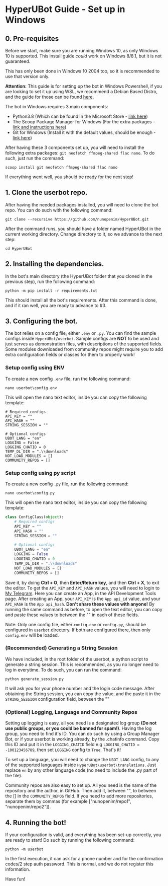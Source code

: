 # HyperUBot Guide - Set up in Windows
## 0. Pre-requisites

Before we start, make sure you are running Windows 10, as only Windows 10 is supported. This install guide *could* work on Windows 8/8.1, but it is not guaranteed. 

This has only been done in Windows 10 2004 too, so it is recommended to use that version only.

**Attention:** This guide is for setting up the bot in Windows Powershell, if you are looking to set it up using WSL, we recommend a Debian Based Distro, and the guide for those can be found [here](https://github.com/nunopenim/HyperUBot/blob/master/GUIDES/SETUP_DebianBasedLinux.md).

The bot in Windows requires 3 main components:
 - Python3.8 (Which can be found in the Microsoft Store - [link here](https://www.microsoft.com/en-us/p/python-38/9mssztt1n39l))
 - The Scoop Package Manager for Windows (For the extra packages - [link and instructions here](https://scoop.sh/))
 - Git for Windows (Install it with the default values, should be enough - [link here](https://git-scm.com/))

After having these 3 components set up, you will need to install the following extra packages: ``git neofetch ffmpeg-shared flac nano``. To do such, just run the command:

``scoop install git neofetch ffmpeg-shared flac nano``

If everything went well, you should be ready for the next step!

## 1. Clone the userbot repo.

After having the needed packages installed, you will need to clone the bot repo. You can do such with the following command:

`git clone --recursive https://github.com/nunopenim/HyperUBot.git`

After the command runs, you should have a folder named HyperUBot in the current working directory.
Change directory to it, so we advance to the next step:

`cd HyperUBot`

## 2. Installing the dependencies.

In the bot's main directory (the HyperUBot folder that you cloned in the previous step), run the following command:

`python -m pip install -r requirements.txt`

This should install all the bot's requirements. After this command is done, and if it ran well, you are ready to advance to #3.

## 3. Configuring the bot.

The bot relies on a config file, either `.env` or `.py`. You can find the sample configs inside `HyperUBot/userbot`.
Sample configs are **NOT** to be used and just serves as demonstration files, with descriptions of the supported fields.
Some modules downloaded from community repos might require you to add extra configuration fields or classes for them to properly work!

### Setup config using ENV
To create a new config `.env` file, run the following command:

`nano userbot\config.env`

This will open the nano text editor, inside you can copy the following template:

```
# Required configs
API_KEY = ""
API_HASH = ""
STRING_SESSION = ""

# Optional configs
UBOT_LANG = "en"
LOGGING = False
LOGGING_CHATID = 0
TEMP_DL_DIR = ".\\downloads"
NOT_LOAD_MODULES = []
COMMUNITY_REPOS = []
```

### Setup config using py script
To create a new config `.py` file, run the following command:

`nano userbot\config.py`

This will open the nano text editor, inside you can copy the following template:

```python
class ConfigClass(object):
    # Required configs
    API_KEY = ""
    API_HASH = ""
    STRING_SESSION = ""

    # Optional configs
    UBOT_LANG = "en"
    LOGGING = False
    LOGGING_CHATID = 0
    TEMP_DL_DIR = ".\\downloads"
    NOT_LOAD_MODULES = []
    COMMUNITY_REPOS = []
```

Save it, by doing **Ctrl + O**, then **Enter/Return key**, and then **Ctrl + X**, to exit the editor.
To get the `API_KEY` and `API_HASH` values, you will need to login to [My Telegram](https://my.telegram.org/).
Here you can create an App, in the API Development Tools page.
After creating an App, your `API_KEY` is the `App api_id` value, and your `API_HASH` is the `App api_hash`.
**Don't share these values with anyone!** By running the same command as before,
to open the text editor, you can copy and paste these values to between the "" in each of these fields.

Note: Only one config file, either `config.env` or `config.py`, should be configured in `userbot` directory.
If both are configured there, then only `config.env` will be loaded.

### (Recommended) Generating a String Session

We have included, in the root folder of the userbot, a python script to generate a string session.
This is recommended, as you no longer need to log in everytime. To do such, you can run the command:

`python generate_session.py`

It will ask you for your phone number and the login code message. After obtaining the String session,
you can copy the value, and the paste it in the `STRING_SESSION` configuration field, between the ""

### (Optional) Logging, Language and Community Repos

Setting up logging is easy, all you need is a designated log group **(Do not use public groups, or you could be banned for spam!)**.
Having the log group, you need to find it's ID. You can do such by using a Group Manager Bot,
or if your userbot is working already, by the .chatinfo command.
Copy this ID and put it in the `LOGGING_CHATID` field e.g `LOGGING_CHATID = -100123456789`,
then set `LOGGING` config to `True`. That's it!

To set up a language, you will need to change the `UBOT_LANG` config,
to any of the supported languages inside `HyperUBot\userbot\translations`.
Just replace `en` by any other language code (no need to include the .py part of the file).

Community repos are also easy to set up. All you need is the name of the repository and the author,
in GitHub. Then add it, between "", to between the [] in the `COMMUNITY_REPOS` field.
If you need to add more repositories, separate them by commas (for example ["nunopenim/repo1", "nunopenim/repo2"]).

## 4. Running the bot!

If your configuration is valid, and everything has been set-up correctly, you are ready to start!
Do such by running the following command:

`python -m userbot`

In the first execution, it can ask for a phone number and for the confirmation codes/2 step auth password.
This is normal, and we do not register this information.

Have fun!
